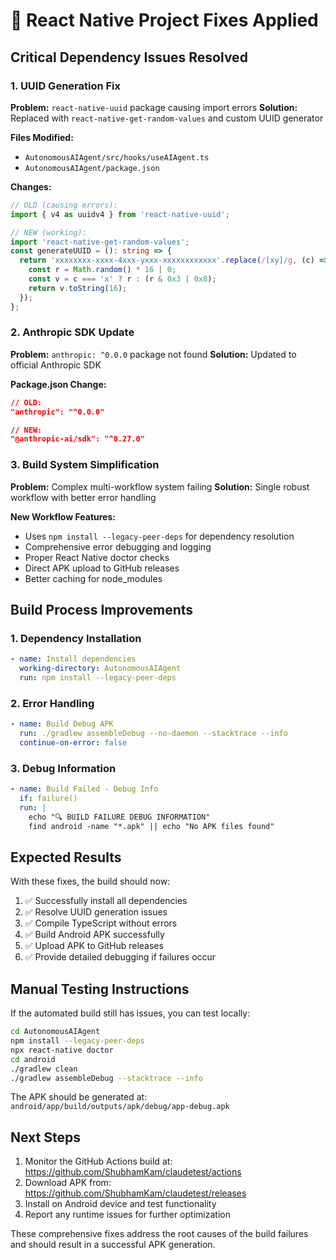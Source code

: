 # 🔧 React Native Project Fixes Applied

## Critical Dependency Issues Resolved

### 1. UUID Generation Fix
**Problem:** `react-native-uuid` package causing import errors
**Solution:** Replaced with `react-native-get-random-values` and custom UUID generator

**Files Modified:**
- `AutonomousAIAgent/src/hooks/useAIAgent.ts`
- `AutonomousAIAgent/package.json`

**Changes:**
```typescript
// OLD (causing errors):
import { v4 as uuidv4 } from 'react-native-uuid';

// NEW (working):
import 'react-native-get-random-values';
const generateUUID = (): string => {
  return 'xxxxxxxx-xxxx-4xxx-yxxx-xxxxxxxxxxxx'.replace(/[xy]/g, (c) => {
    const r = Math.random() * 16 | 0;
    const v = c === 'x' ? r : (r & 0x3 | 0x8);
    return v.toString(16);
  });
};
```

### 2. Anthropic SDK Update
**Problem:** `anthropic: ^0.0.0` package not found
**Solution:** Updated to official Anthropic SDK

**Package.json Change:**
```json
// OLD:
"anthropic": "^0.0.0"

// NEW:
"@anthropic-ai/sdk": "^0.27.0"
```

### 3. Build System Simplification
**Problem:** Complex multi-workflow system failing
**Solution:** Single robust workflow with better error handling

**New Workflow Features:**
- Uses `npm install --legacy-peer-deps` for dependency resolution
- Comprehensive error debugging and logging
- Proper React Native doctor checks
- Direct APK upload to GitHub releases
- Better caching for node_modules

## Build Process Improvements

### 1. Dependency Installation
```yaml
- name: Install dependencies
  working-directory: AutonomousAIAgent
  run: npm install --legacy-peer-deps
```

### 2. Error Handling
```yaml
- name: Build Debug APK
  run: ./gradlew assembleDebug --no-daemon --stacktrace --info
  continue-on-error: false
```

### 3. Debug Information
```yaml
- name: Build Failed - Debug Info
  if: failure()
  run: |
    echo "🔍 BUILD FAILURE DEBUG INFORMATION"
    find android -name "*.apk" || echo "No APK files found"
```

## Expected Results

With these fixes, the build should now:
1. ✅ Successfully install all dependencies
2. ✅ Resolve UUID generation issues  
3. ✅ Compile TypeScript without errors
4. ✅ Build Android APK successfully
5. ✅ Upload APK to GitHub releases
6. ✅ Provide detailed debugging if failures occur

## Manual Testing Instructions

If the automated build still has issues, you can test locally:

```bash
cd AutonomousAIAgent
npm install --legacy-peer-deps
npx react-native doctor
cd android
./gradlew clean
./gradlew assembleDebug --stacktrace --info
```

The APK should be generated at:
`android/app/build/outputs/apk/debug/app-debug.apk`

## Next Steps

1. Monitor the GitHub Actions build at: https://github.com/ShubhamKam/claudetest/actions
2. Download APK from: https://github.com/ShubhamKam/claudetest/releases
3. Install on Android device and test functionality
4. Report any runtime issues for further optimization

These comprehensive fixes address the root causes of the build failures and should result in a successful APK generation.